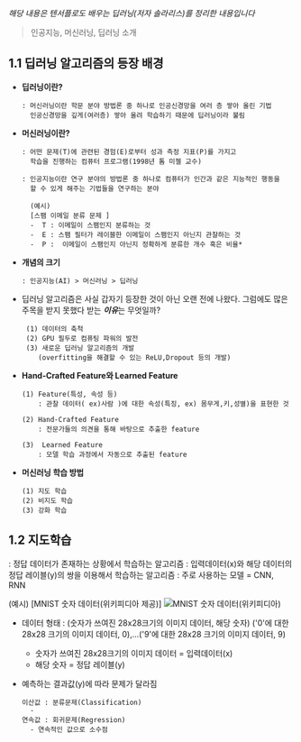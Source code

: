 *해당 내용은 텐서플로도 배우는 딥러닝(저자 솔라리스)를 정리한 내용입니다*

> 인공지능, 머신러닝, 딥러닝 소개
 

## 1.1 딥러닝 알고리즘의 등장 배경


- **딥러닝이란?**

      : 머신러닝이란 학문 분야 방법론 중 하나로 인공신경망을 여러 층 쌓아 올린 기법  
        인공신경망을 깊게(여러층) 쌓아 올려 학습하기 때문에 딥러닝이라 불림


- **머신러닝이란?**

      : 어떤 문제(T)에 관련된 경험(E)로부터 성과 측정 지표(P)를 가지고
        학습을 진행하는 컴퓨터 프로그램(1998년 톰 미첼 교수)

      : 인공지능이란 연구 분야의 방법론 중 하나로 컴퓨터가 인간과 같은 지능적인 행동을 
        할 수 있게 해주는 기법들을 연구하는 분야
		
		(예시)
		[스팸 이메일 분류 문제 ]
		-  T : 이메일이 스팸인지 분류하는 것
		-  E : 스팸 필터가 레이블한 이메일이 스팸인지 아닌지 관찰하는 것
		-  P :  이메일이 스팸인지 아닌지 정확하게 분류한 개수 혹은 비율*


- **개념의 크기**

      : 인공지능(AI) > 머신러닝 > 딥러닝


- 딥러닝 알고리즘은 사실 갑자기 등장한 것이 아닌 오랜 전에 나왔다. 
그럼에도 많은 주목을 받지 못했다 받는 ***이유***는 무엇일까?

       (1) 데이터의 축척 
       (2) GPU 필두로 컴퓨팅 파워의 발전
	   (3) 새로운 딥러닝 알고리즘의 개발
	      (overfitting을 해결할 수 있는 ReLU,Dropout 등의 개발)

- **Hand-Crafted Feature와 Learned Feature**

      (1) Feature(특성, 속성 등) 
          : 관찰 데이터( ex)사람 )에 대한 속성(특징, ex) 몸무게,키,성별)을 표현한 것

      (2) Hand-Crafted Feature 
          : 전문가들의 의견을 통해 바탕으로 추출한 feature

      (3)  Learned Feature
          : 모델 학습 과정에서 자동으로 추출된 feature

- **머신러닝 학습 방법**

      (1) 지도 학습
      (2) 비지도 학습
      (3) 강화 학습 

## 1.2 지도학습

: 정답 데이터가 존재하는 상황에서 학습하는 알고리즘
: 입력데이터(x)와 해당 데이터의 정답 레이블(y)의 쌍을 이용해서 학습하는 알고리즘
: 주로 사용하는 모델 = CNN, RNN

(예시)
[MNIST 숫자 데이터(위키피디아 제공)]
![MNIST 숫자 데이터(위키피디아)](https://upload.wikimedia.org/wikipedia/commons/thumb/2/27/MnistExamples.png/220px-MnistExamples.png)  
- 데이터 형태 : (숫자가 쓰여진 28x28크기의 이미지 데이터, 해당 숫자)
('0'에 대한 28x28 크기의 이미지 데이터, 0),...('9'에 대한 28x28 크기의 이미지 데이터, 9)
    - 숫자가 쓰여진 28x28크기의 이미지 데이터 = 입력데이터(x)
    - 해당 숫자 = 정답 레이블(y)

- 예측하는 결과값(y)에 따라 문제가 달라짐

      이산값 : 분류문제(Classification)
	    - 
	  연속값 : 회귀문제(Regression)
	    - 연속적인 값으로 소수점
